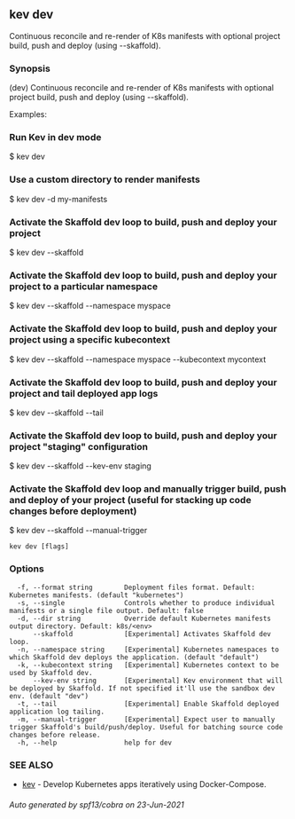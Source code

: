 ## kev dev

Continuous reconcile and re-render of K8s manifests with optional project build, push and deploy (using --skaffold).

### Synopsis

(dev) Continuous reconcile and re-render of K8s manifests with optional project build, push and deploy (using --skaffold).

Examples:

   ### Run Kev in dev mode
   $ kev dev

   ### Use a custom directory to render manifests
   $ kev dev -d my-manifests

   ### Activate the Skaffold dev loop to build, push and deploy your project
   $ kev dev --skaffold

   ### Activate the Skaffold dev loop to build, push and deploy your project to a particular namespace
   $ kev dev --skaffold --namespace myspace

   ### Activate the Skaffold dev loop to build, push and deploy your project using a specific kubecontext
   $ kev dev --skaffold --namespace myspace --kubecontext mycontext

   ### Activate the Skaffold dev loop to build, push and deploy your project and tail deployed app logs
   $ kev dev --skaffold --tail

   ### Activate the Skaffold dev loop to build, push and deploy your project "staging" configuration
   $ kev dev --skaffold --kev-env staging

   ### Activate the Skaffold dev loop and manually trigger build, push and deploy of your project (useful for stacking up code changes before deployment)
   $ kev dev --skaffold --manual-trigger


```
kev dev [flags]
```

### Options

```
  -f, --format string        Deployment files format. Default: Kubernetes manifests. (default "kubernetes")
  -s, --single               Controls whether to produce individual manifests or a single file output. Default: false
  -d, --dir string           Override default Kubernetes manifests output directory. Default: k8s/<env>
      --skaffold             [Experimental] Activates Skaffold dev loop.
  -n, --namespace string     [Experimental] Kubernetes namespaces to which Skaffold dev deploys the application. (default "default")
  -k, --kubecontext string   [Experimental] Kubernetes context to be used by Skaffold dev.
      --kev-env string       [Experimental] Kev environment that will be deployed by Skaffold. If not specified it'll use the sandbox dev env. (default "dev")
  -t, --tail                 [Experimental] Enable Skaffold deployed application log tailing.
  -m, --manual-trigger       [Experimental] Expect user to manually trigger Skaffold's build/push/deploy. Useful for batching source code changes before release.
  -h, --help                 help for dev
```

### SEE ALSO

* [kev](kev.md)	 - Develop Kubernetes apps iteratively using Docker-Compose.

###### Auto generated by spf13/cobra on 23-Jun-2021
